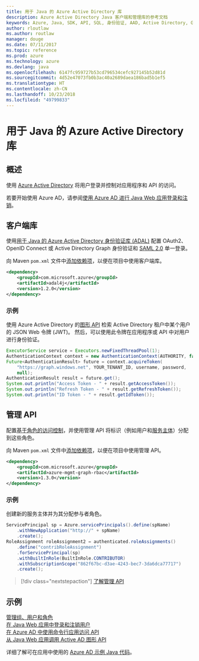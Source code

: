 ```yaml
---
title: 用于 Java 的 Azure Active Directory 库
description: Azure Active Directory Java 客户端和管理库的参考文档
keywords: Azure, Java, SDK, API, SQL, 身份验证, AAD, Active Directory, Graph, OAuth 2.0
author: rloutlaw
ms.author: routlaw
manager: douge
ms.date: 07/11/2017
ms.topic: reference
ms.prod: azure
ms.technology: azure
ms.devlang: java
ms.openlocfilehash: 6147fc959727b53cd796534cefc927145b52d81d
ms.sourcegitcommit: 4d52e47073fb0b3ac40a2689daea186bad5b1ef5
ms.translationtype: HT
ms.contentlocale: zh-CN
ms.lasthandoff: 10/23/2018
ms.locfileid: "49799833"
---
```

# <a name="azure-active-directory-libraries-for-java"></a>用于 Java 的 Azure Active Directory 库

## <a name="overview"></a>概述

使用 [Azure Active Directory](/azure/active-directory/active-directory-whatis) 将用户登录并控制对应用程序和 API 的访问。

若要开始使用 Azure AD，请参阅[使用 Azure AD 进行 Java Web 应用登录和注销](/azure/active-directory/develop/active-directory-devquickstarts-webapp-java)。

## <a name="client-library"></a>客户端库

使用[用于 Java 的 Azure Active Directory 身份验证库 (ADAL)](https://github.com/AzureAD/azure-activedirectory-library-for-java) 配置 OAuth2、OpenID Connect 或 Active Directory Graph 身份验证和 [SAML 2.0](https://docs.microsoft.com/azure/active-directory/develop/active-directory-saml-protocol-reference) 单一登录。

向 Maven `pom.xml` 文件中[添加依赖项](https://maven.apache.org/guides/getting-started/index.html#How_do_I_use_external_dependencies)，以便在项目中使用客户端库。

```XML
<dependency>
    <groupId>com.microsoft.azure</groupId>
    <artifactId>adal4j</artifactId>
    <version>1.2.0</version>
</dependency>
```   

### <a name="example"></a>示例

使用 Azure Active Directory 的[图形 API](https://docs.microsoft.com/azure/active-directory/develop/active-directory-graph-api) 检索 Active Directory 租户中某个用户的 JSON Web 令牌 (JWT)。 然后，可以使用此令牌在应用程序或 API 中对用户进行身份验证。

```java
ExecutorService service = Executors.newFixedThreadPool(1);
AuthenticationContext context = new AuthenticationContext(AUTHORITY, false, service);
Future<AuthenticationResult> future = context.acquireToken(
    "https://graph.windows.net", YOUR_TENANT_ID, username, password,
    null);
AuthenticationResult result = future.get();
System.out.println("Access Token - " + result.getAccessToken());
System.out.println("Refresh Token - " + result.getRefreshToken());
System.out.println("ID Token - " + result.getIdToken());
```

## <a name="management-api"></a>管理 API

配置[基于角色的访问控制](/azure/active-directory/role-based-access-control-what-is)，并使用管理 API 将标识（例如用户和[服务主体](https://docs.microsoft.com/azure/active-directory/develop/active-directory-application-objects)）分配到这些角色。 

向 Maven `pom.xml` 文件中[添加依赖项](https://maven.apache.org/guides/getting-started/index.html#How_do_I_use_external_dependencies)，以便在项目中使用管理 API。

```XML
<dependency>
    <groupId>com.microsoft.azure</groupId>
    <artifactId>azure-mgmt-graph-rbac</artifactId>
    <version>1.3.0</version>
</dependency>
```

### <a name="example"></a>示例 

创建新的服务主体并为其分配参与者角色。

```java
ServicePrincipal sp = Azure.servicePrincipals().define(spName)
    .withNewApplication("http://" + spName)
    .create();
RoleAssignment roleAssignment2 = authenticated.roleAssignments()
    .define("contribRoleAssignment")
    .forServicePrincipal(sp)
    .withBuiltInRole(BuiltInRole.CONTRIBUTOR)
    .withSubscriptionScope("862f67bc-d3ae-4243-bec7-3da6dca77717")
    .create();
```

> [!div class="nextstepaction"]
> [了解管理 API](/java/api/overview/azure/activedirectory/management)


## <a name="samples"></a>示例

[管理组、用户和角色](https://github.com/Azure-Samples/aad-java-manage-users-groups-and-roles)    
[在 Java Web 应用中登录和注销用户](https://github.com/Azure-Samples/active-directory-java-webapp-openidconnect)    
[在 Azure AD 中使用命令行应用访问 API](https://github.com/Azure-Samples/active-directory-java-native-headless)   
[从 Java Web 应用调用 Active AD 图形 API](https://github.com/Azure-Samples/active-directory-java-webapp-openidconnect)  

详细了解可在应用中使用的 [Azure AD 示例 Java 代码](https://azure.microsoft.com/en-us/resources/samples/?term=active+directory&platform=java)。
